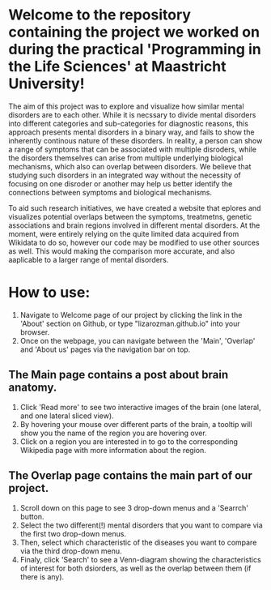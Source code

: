 # Welcome to the repository containing the project we worked on during the practical 'Programming in the Life Sciences' at Maastricht University!

The aim of this project was to explore and visualize how similar mental disorders are to each other. While it is necssary to divide mental disorders into different categories and sub-categories for diagnostic reasons, this approach presents mental disorders in a binary way, and fails to show the inherently continous nature of these disorders. In reality, a person can show a range of symptoms that can be associated with multiple disroders, while the disorders themselves can arise from multiple underlying biological mechanisms, which also can overlap between disorders. We believe that studying such disorders in an integrated way without the necessity of focusing on one disroder or another may help us better identify the connections between symptoms and biological mechanisms.

To aid such research initiatives, we have created a website that eplores and visualizes potential overlaps between the symptoms, treatmetns, genetic associations and brain regions involved in different mental disorders. At the moment, were entirely relying on the quite limited data acquired from Wikidata to do so, however our code may be modified to use other sources as well. This would making the comparison more accurate, and also aaplicable to a larger range of mental disorders.

# How to use:
1. Navigate to Welcome page of our project by clicking the link in the 'About' section on Github, or type "lizarozman.github.io" into your browser.
2. Once on the webpage, you can navigate between the 'Main', 'Overlap' and 'About us' pages via the navigation bar on top.

## The Main page contains a post about brain anatomy.
1. Click 'Read more' to see two interactive images of the brain (one lateral, and one lateral sliced view).
2. By hovering your mouse over different parts of the brain, a tooltip will show you the name of the region you are hovering over.
3. Click on a region you are interested in to go to the corresponding Wikipedia page with more information about the region.

## The Overlap page contains the main part of our project.
 1. Scroll down on this page to see 3 drop-down menus and a 'Searrch' button.
 2. Select the two different(!) mental disorders that you want to compare via the first two drop-down menus.
 3. Then, select which characteristic of the diseases you want to compare via the third drop-down menu.   
 4. Finaly, click 'Search' to see a Venn-diagram showing the characteristics of interest for both dsiorders, as well as the overlap between them (if there is any).
